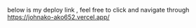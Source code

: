 below is my deploy link , feel free to click and navigate through
https://johnako-ako652.vercel.app/